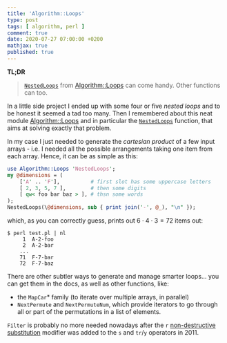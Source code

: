 ```yaml
---
title: 'Algorithm::Loops'
type: post
tags: [ algorithm, perl ]
comment: true
date: 2020-07-27 07:00:00 +0200
mathjax: true
published: true
---
```


**TL;DR**

> [`NestedLoops`][] from [Algorithm::Loops][] can come handy. Other
> functions can too.

In a little side project I ended up with some four or five *nested
loops* and to be honest it seemed a tad too many. Then I remembered about
this neat module [Algorithm::Loops][] and in particular the
[`NestedLoops`][] function, that aims at solving exactly that problem.

In my case I just needed to generate the *cartesian product* of a few
input arrays - i.e. I needed all the possible arrangements taking one
item from each array. Hence, it can be as simple as this:

```perl
use Algorithm::Loops 'NestedLoops';
my @dimensions = (
    ['A' .. 'F'],          # first slot has some uppercase letters
    [ 2, 3, 5, 7 ],        # then some digits
    [ qw< foo bar baz > ], # thsn some words
);
NestedLoops(\@dimensions, sub { print join('-', @_), "\n" });
```

which, as you can correctly guess, prints out $6 \cdot 4 \cdot 3 = 72$
items out:

```shell
$ perl test.pl | nl
     1	A-2-foo
     2	A-2-bar
    ...
    71	F-7-bar
    72	F-7-baz
```

There are other subtler ways to generate and manage smarter loops... you
can get them in the docs, as well as other functions, like:

- the `MapCar`* family (to iterate over multiple arrays, in parallel)
- `NextPermute` and `NextPermuteNum`, which provide iterators to go
  through all or part of the permutations in a list of elements.

`Filter` is probably no more needed nowadays after the `r`
[non-destructive substitution] modifier was added to the `s` and
`tr`/`y` operators in 2011.

[Algorithm::Loops]: https://metacpan.org/pod/Algorithm::Loops
[Perl]: https://www.perl.org/
[`NestedLoops`]: https://metacpan.org/pod/Algorithm::Loops#NestedLoops1
[non-destructive substitution]: https://perldoc.perl.org/perl5140delta.html#Regular-Expressions
